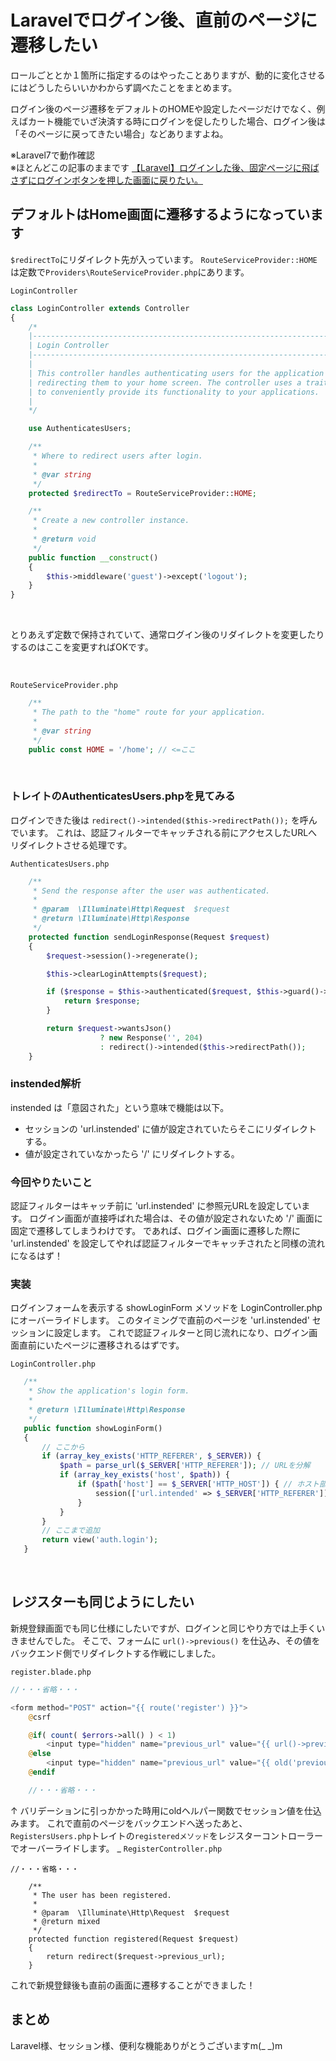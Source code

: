 # Laravelでログイン後、直前のページに遷移したい

ロールごととか１箇所に指定するのはやったことありますが、動的に変化させるにはどうしたらいいかわからず調べたことをまとめます。

ログイン後のページ遷移をデフォルトのHOMEや設定したページだけでなく、例えばカート機能でいざ決済する時にログインを促したりした場合、ログイン後は「そのページに戻ってきたい場合」などありますよね。

※Laravel7で動作確認  
※ほとんどこの記事のままです
[【Laravel】ログインした後、固定ページに飛ばさずにログインボタンを押した画面に戻りたい。](https://qiita.com/nekyo/items/f179875a8bcfba671785)

## デフォルトはHome画面に遷移するようになっています

`$redirectTo`にリダイレクト先が入っています。
`RouteServiceProvider::HOME`は定数で`Providers\RouteServiceProvider.php`にあります。

`LoginController`

```php
class LoginController extends Controller
{
    /*
    |--------------------------------------------------------------------------
    | Login Controller
    |--------------------------------------------------------------------------
    |
    | This controller handles authenticating users for the application and
    | redirecting them to your home screen. The controller uses a trait
    | to conveniently provide its functionality to your applications.
    |
    */

    use AuthenticatesUsers;

    /**
     * Where to redirect users after login.
     *
     * @var string
     */
    protected $redirectTo = RouteServiceProvider::HOME;

    /**
     * Create a new controller instance.
     *
     * @return void
     */
    public function __construct()
    {
        $this->middleware('guest')->except('logout');
    }
}
```

<br>

とりあえず定数で保持されていて、通常ログイン後のリダイレクトを変更したりするのはここを変更すればOKです。

<br>

`RouteServiceProvider.php`

```php
    /**
     * The path to the "home" route for your application.
     *
     * @var string
     */
    public const HOME = '/home'; // <=ここ
```

<br>

### トレイトのAuthenticatesUsers.phpを見てみる

ログインできた後は `redirect()->intended($this->redirectPath());` を呼んでいます。
これは、認証フィルターでキャッチされる前にアクセスしたURLへリダイレクトさせる処理です。

`AuthenticatesUsers.php`

```php
    /**
     * Send the response after the user was authenticated.
     *
     * @param  \Illuminate\Http\Request  $request
     * @return \Illuminate\Http\Response
     */
    protected function sendLoginResponse(Request $request)
    {
        $request->session()->regenerate();

        $this->clearLoginAttempts($request);

        if ($response = $this->authenticated($request, $this->guard()->user())) {
            return $response;
        }

        return $request->wantsJson()
                    ? new Response('', 204)
                    : redirect()->intended($this->redirectPath());
    }
```

### instended解析

instended は「意図された」という意味で機能は以下。

- セッションの 'url.instended' に値が設定されていたらそこにリダイレクトする。
- 値が設定されていなかったら '/' にリダイレクトする。

### 今回やりたいこと

認証フィルターはキャッチ前に 'url.instended' に参照元URLを設定しています。
ログイン画面が直接呼ばれた場合は、その値が設定されないため '/' 画面に固定で遷移してしまうわけです。
であれば、ログイン画面に遷移した際に 'url.instended' を設定してやれば認証フィルターでキャッチされたと同様の流れになるはず！

### 実装

ログインフォームを表示する showLoginForm メソッドを LoginController.phpにオーバーライドします。
このタイミングで直前のページを 'url.instended' セッションに設定します。
これで認証フィルターと同じ流れになり、ログイン画面直前にいたページに遷移されるはずです。

`LoginController.php`

 ```php
    /**
     * Show the application's login form.
     *
     * @return \Illuminate\Http\Response
     */
    public function showLoginForm()
    {
        // ここから
        if (array_key_exists('HTTP_REFERER', $_SERVER)) {
            $path = parse_url($_SERVER['HTTP_REFERER']); // URLを分解
            if (array_key_exists('host', $path)) {
                if ($path['host'] == $_SERVER['HTTP_HOST']) { // ホスト部分が自ホストと同じ
                    session(['url.intended' => $_SERVER['HTTP_REFERER']]);
                }
            }
        }
        // ここまで追加
        return view('auth.login');
    }

 ```

<br>

## レジスターも同じようにしたい

新規登録画面でも同じ仕様にしたいですが、ログインと同じやり方では上手くいきませんでした。
そこで、フォームに `url()->previous()` を仕込み、その値をバックエンド側でリダイレクトする作戦にしました。

`register.blade.php`

```php
//・・・省略・・・

<form method="POST" action="{{ route('register') }}">
    @csrf

    @if( count( $errors->all() ) < 1)
        <input type="hidden" name="previous_url" value="{{ url()->previous() }}">
    @else
        <input type="hidden" name="previous_url" value="{{ old('previous_url') }}">
    @endif

    //・・・省略・・・

```

↑
バリデーションに引っかかった時用にoldヘルパー関数でセッション値を仕込みます。
これで直前のページをバックエンドへ送ったあと、`RegistersUsers.php`トレイトの`registeredメソッド`をレジスターコントローラーでオーバーライドします。
_
`RegisterController.php`

```php:RegisterController
//・・・省略・・・

    /**
     * The user has been registered.
     *
     * @param  \Illuminate\Http\Request  $request
     * @return mixed
     */
    protected function registered(Request $request)
    {
        return redirect($request->previous_url);
    }

```

これで新規登録後も直前の画面に遷移することができました！

## まとめ

Laravel様、セッション様、便利な機能ありがとうございますm(_ _)m
